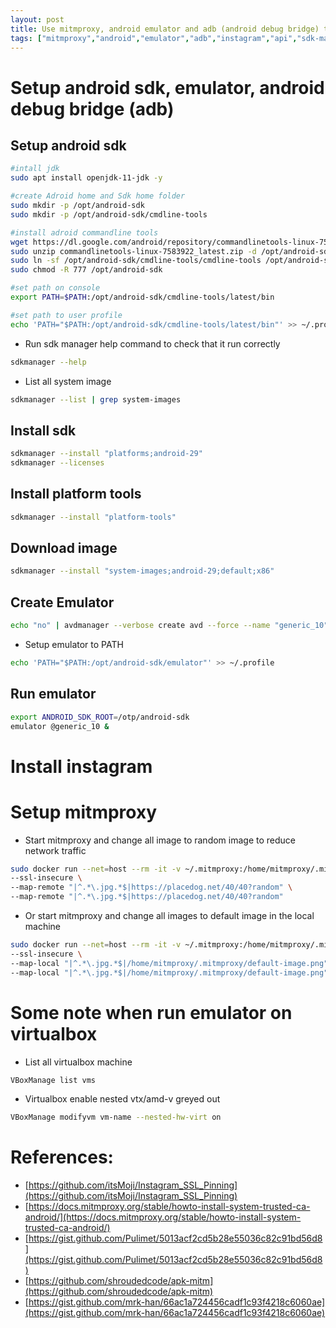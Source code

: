 ```yaml
---
layout: post
title: Use mitmproxy, android emulator and adb (android debug bridge) to inspect instagram apis
tags: ["mitmproxy","android","emulator","adb","instagram","api","sdk-manager"]
---
```

# Setup android sdk, emulator, android debug bridge (adb)
## Setup android sdk
```bash
#intall jdk
sudo apt install openjdk-11-jdk -y

#create Adroid home and Sdk home folder
sudo mkdir -p /opt/android-sdk
sudo mkdir -p /opt/android-sdk/cmdline-tools

#install adroid commandline tools
wget https://dl.google.com/android/repository/commandlinetools-linux-7583922_latest.zip
sudo unzip commandlinetools-linux-7583922_latest.zip -d /opt/android-sdk/cmdline-tools
sudo ln -sf /opt/android-sdk/cmdline-tools/cmdline-tools /opt/android-sdk/cmdline-tools/latest
sudo chmod -R 777 /opt/android-sdk

#set path on console
export PATH=$PATH:/opt/android-sdk/cmdline-tools/latest/bin

#set path to user profile
echo 'PATH="$PATH:/opt/android-sdk/cmdline-tools/latest/bin"' >> ~/.profile
```
- Run sdk manager help command to check that it run correctly
```bash
sdkmanager --help
```
- List all system image
```bash
sdkmanager --list | grep system-images
```
## Install sdk
```bash
sdkmanager --install "platforms;android-29"
sdkmanager --licenses
```
## Install platform tools
```bash
sdkmanager --install "platform-tools"
```

## Download image
```bash
sdkmanager --install "system-images;android-29;default;x86"
```

## Create Emulator
```bash
echo "no" | avdmanager --verbose create avd --force --name "generic_10" --package "system-images;android-29;default;x86" --tag "default" --abi "x86"
```
- Setup emulator to PATH
```bash
echo 'PATH="$PATH:/opt/android-sdk/emulator"' >> ~/.profile
```

## Run emulator
```bash
export ANDROID_SDK_ROOT=/otp/android-sdk
emulator @generic_10 &
```


# Install instagram

# Setup mitmproxy
- Start mitmproxy and change all image to random image to reduce network traffic
```bash
sudo docker run --net=host --rm -it -v ~/.mitmproxy:/home/mitmproxy/.mitmproxy -p 8080:8080 -p 127.0.0.1:8081:8081 mitmproxy/mitmproxy mitmproxy \
--ssl-insecure \
--map-remote "|^.*\.jpg.*$|https://placedog.net/40/40?random" \
--map-remote "|^.*\.jpg.*$|https://placedog.net/40/40?random"
```
- Or start mitmproxy and change all images to default image in the local machine
```bash
sudo docker run --net=host --rm -it -v ~/.mitmproxy:/home/mitmproxy/.mitmproxy -p 8080:8080 -p 127.0.0.1:8081:8081 mitmproxy/mitmproxy mitmproxy \
--ssl-insecure \
--map-local "|^.*\.jpg.*$|/home/mitmproxy/.mitmproxy/default-image.png" \
--map-local "|^.*\.jpg.*$|/home/mitmproxy/.mitmproxy/default-image.png"
```

# Some note when run emulator on virtualbox
- List all virtualbox machine
```bash
VBoxManage list vms
```
- Virtualbox enable nested vtx/amd-v greyed out
```bash
VBoxManage modifyvm vm-name --nested-hw-virt on
```

# References:
- [https://github.com/itsMoji/Instagram_SSL_Pinning](https://github.com/itsMoji/Instagram_SSL_Pinning)
- [https://docs.mitmproxy.org/stable/howto-install-system-trusted-ca-android/](https://docs.mitmproxy.org/stable/howto-install-system-trusted-ca-android/)
- [https://gist.github.com/Pulimet/5013acf2cd5b28e55036c82c91bd56d8](https://gist.github.com/Pulimet/5013acf2cd5b28e55036c82c91bd56d8)
- [https://github.com/shroudedcode/apk-mitm](https://github.com/shroudedcode/apk-mitm)
- [https://gist.github.com/mrk-han/66ac1a724456cadf1c93f4218c6060ae](https://gist.github.com/mrk-han/66ac1a724456cadf1c93f4218c6060ae)
